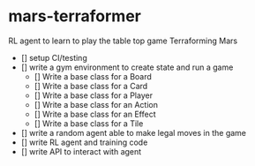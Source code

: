 # mars-terraformer
RL agent to learn to play the table top game Terraforming Mars
- [] setup CI/testing
- [] write a gym environment to create state and run a game
    - [] Write a base class for a Board
    - [] Write a base class for a Card
    - [] Write a base class for a Player
    - [] Write a base class for an Action
    - [] Write a base class for an Effect
    - [] Write a base class for a Tile
- [] write a random agent able to make legal moves in the game
- [] write RL agent and training code
- [] write API to interact with agent
